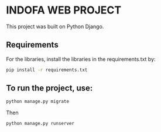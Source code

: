 # INDOFA WEB PROJECT
This project was built on Python Django. 

## Requirements
For the libraries, install the libraries in the requirements.txt by:
```bash
pip install -r requirements.txt
```


## To run the project, use:
```bash
python manage.py migrate
```
Then
```bash
python manage.py runserver
```